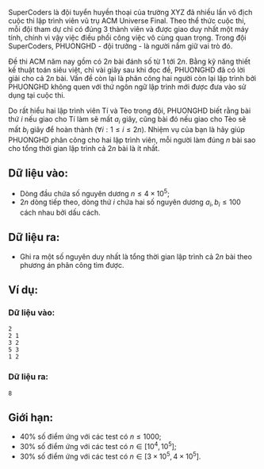 SuperCoders là đội tuyển huyền thoại của trường XYZ đã nhiều lần vô địch cuộc thi lập trình viên vũ trụ ACM Universe Final. Theo thể thức cuộc thi, mỗi đội tham dự chỉ có đúng $3$ thành viên và được giao duy nhất một máy tính, chính vì vậy việc điều phối công việc vô cùng quan trọng. Trong đội SuperCoders, PHUONGHD - đội trưởng - là người nắm giữ vai trò đó.

Đề thi ACM năm nay gồm có $2n$ bài đánh số từ $1$ tới $2n$. Bằng kỹ năng thiết kế thuật toán siêu việt, chỉ vài giây sau khi đọc đề, PHUONGHD đã có lời giải cho cả $2n$ bài. Vấn đề còn lại là phân công hai người còn lại lập trình bởi PHUONGHD không quen với thứ ngôn ngữ lập trình mới được đưa vào sử dụng tại cuộc thi.

Do rất hiểu hai lập trình viên Tí và Tèo trong đội, PHUONGHD biết rằng bài thứ $i$ nếu giao cho Tí làm sẽ mất $a_i$ giây, cũng bài đó nếu giao cho Tèo sẽ mất $b_i$ giây để hoàn thành $(∀i:1≤i≤2n)$. Nhiệm vụ của bạn là hãy giúp PHUONGHD phân công cho hai lập trình viên, mỗi người làm đúng $n$ bài sao cho tổng thời gian lập trình cả $2n$ bài là ít nhất.

## Dữ liệu vào:
- Dòng đầu chứa số nguyên dương $n≤4\times 10^5$;
- $2n$ dòng tiếp theo, dòng thứ $i$ chứa hai số nguyên dương $a_i, b_i≤100$ cách nhau bởi dấu cách.

## Dữ liệu ra:
- Ghi ra một số nguyên duy nhất là tổng thời gian lập trình cả $2n$ bài theo phương án phân công tìm được.

## Ví dụ:
### Dữ liệu vào:
```
2
2 1
3 2
5 3
1 2
```

### Dữ liệu ra:
```
8
```

## Giới hạn:
- $40\%$ số điểm ứng với các test có $n≤1000$;
- $30\%$ số điểm ứng với các test có $n∈[10^4,10^5]$;
- $30\%$ số điểm ứng với các test có $n∈[3\times 10^5,4\times 10^5]$.